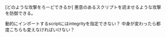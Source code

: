 [どのような攻撃をろーどできるか]
悪意のあるスクリプトを読ませるような攻撃を防御できる。



動的にインポートするscriptにはintegrityを指定できない？
中身が変わったら都度こちらも変えなければいけない？